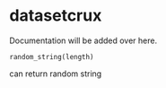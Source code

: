 # datasetcrux

Documentation will be added over here.

```
random_string(length)
```

can return random string